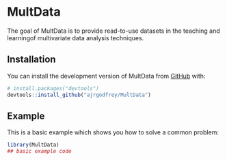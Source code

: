 
# MultData

<!-- badges: start -->
<!-- badges: end -->

The goal of MultData is to provide read-to-use datasets in the teaching and learningof multivariate data analysis techniques.

## Installation

You can install the development version of MultData from [GitHub](https://github.com/) with:

``` r
# install.packages("devtools")
devtools::install_github("ajrgodfrey/MultData")
```

## Example

This is a basic example which shows you how to solve a common problem:

``` r
library(MultData)
## basic example code
```

